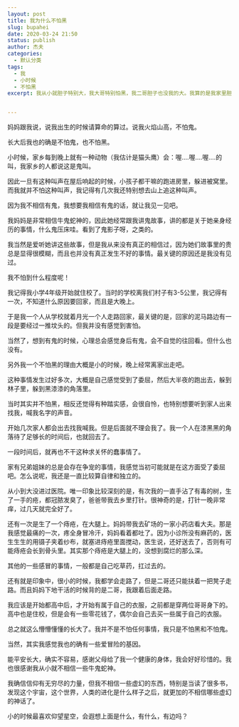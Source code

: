 ```yaml
---
layout: post
title: 我为什么不怕黑
slug: bupahei
date: 2020-03-24 21:50
status: publish
author: 杰夫
categories: 
  - 默认分类
tags: 
  - 我
  - 小时候
  - 不怕黑
excerpt: 我从小就胆子特别大，我大哥特别怕黑，我二哥胆子也没我的大。我算的是我家里胆子最大的吧！为什么呢？我想想


---
```




妈妈跟我说，说我出生的时候请算命的算过。说我火焰山高，不怕鬼。



长大后我也的确是不怕鬼，也不怕黑。



小时候，家乡每到晚上就有一种动物（我估计是猫头鹰）会：喔....喔....喔....的叫，我家乡的人都说这是鬼叫。



因此一旦有这种叫声在屋后响起的时候，小孩子都干嘛的跑进房里，躲进被窝里。而我就并不怕这种叫声，我记得有几次我还特别想去山上追这种叫声。



因为我不相信有鬼，我想要我相信有鬼的话，就让我见一见吧。



我妈妈是非常相信牛鬼蛇神的，因此她经常跟我讲鬼故事，讲的都是关于她亲身经历的事情，什么鬼压床哇。看到了鬼影子呀，之类的。



我当然是爱听她讲这些故事，但是我从来没有真正的相信过，因为她们故事里的贵总是显得很模糊，而且也并没有真正发生不好的事情。最关键的原因还是我没有见过。



我不怕到什么程度呢！



我记得我小学4年级开始就住校了。当时的学校离我们村子有3-5公里，我记得有一次，不知道什么原因要回家，而且是大晚上。



于是我一个人从学校就着月光一个人走路回家，最关键的是，回家的泥马路边有一段是要经过一推坟头的。但我并没有感觉到害怕。



当然了，想到有鬼的时候，心理总会感觉身后有鬼，会不自觉的往回看。但什么也没有。



另外我一个不怕黑的理由大概是小的时候，晚上经常离家出走吧。



这种事情发生过好多次，大概是自己感觉受到了委屈，然后大半夜的跑出去，躲到林子里，躲到黑漆漆的角落里。



当时其实并不怕黑，相反还觉得有种踏实感，会很自怜，也特别想要听到家人出来找我，喊我名字的声音。



开始几次家人都会出去找我喊我。但是后面就不理会我了。我一个人在漆黑黑的角落待了足够长的时间后，也就回去了。



一段时间后，就再也不干这种求关怀的蠢事情了。



家有兄弟姐妹的总是会存在争宠的事情，我感觉当初可能就是在这方面受了委屈吧。怎么说呢，我还是一直比较算自律和独立的。



从小到大没进过医院。唯一印象比较深刻的是，有次我的一直手沾了有毒的树，生了一手的疮，都冠脓发臭了，爸爸带我去乡里打针。很神奇的是，打针一晚非常痒，过几天就完全好了。



还有一次是生了一个痔疮，在大腿上。妈妈带我去矿场的一家小药店看大夫。那是我感觉最痛的一次，疼全身冒冷汗，妈妈看着都吐了。因为小诊所没有麻药的，医生生生的用镊子夹着纱布，就塞进痔疮里面搅动，医生说，还好送去了，否则有可能痔疮会长到骨头里。其实那个痔疮是大腿上的，没想到腐烂的那么深。



其他的一些感冒的事情，一般都是自己吃草药，扛过去的。



还有就是印象中，很小的时候，我都学会走路了，但是二哥还只能扶着一把凳子走路。而且妈妈下地干活的时候背的是二哥，我跟着后面走路。



我应该是开始都高中后，才开始有属于自己的衣服，之前都是穿两位哥哥身下的。高中也是住校，但是会有一些零花钱了，偶尔会自己去买一些属于自己的衣服。



总之就这么懵懵懂懂的长大了。我并不是不怕任何事情，我只是不怕黑和不怕鬼。



当然，其实我感觉我也的确有一些爱冒险的基因。



能平安长大，确实不容易，感谢父母给了我一个健康的身体，我会好好珍惜的。我也很感谢我从小就不相信一些牛鬼蛇神。



我确信信仰有无穷尽的力量，但我不相信一些虚幻的东西，特别是当读了很多书，发现这个宇宙，这个世界，人类的进化是什么样子之后，就更加的不相信哪些虚幻的神话了。



小的时候最喜欢仰望星空，会遐想上面是什么，有什么，有边吗？